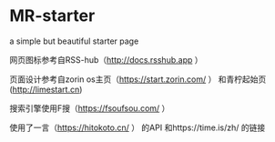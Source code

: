 # MR-starter
a simple but beautiful starter page

网页图标参考自RSS-hub（http://docs.rsshub.app
）

页面设计参考自zorin os主页（https://start.zorin.com/
）
和青柠起始页(http://limestart.cn)

搜索引擎使用F搜（https://fsoufsou.com/
）

使用了一言（https://hitokoto.cn/
）
的API
和https://time.is/zh/
的链接
